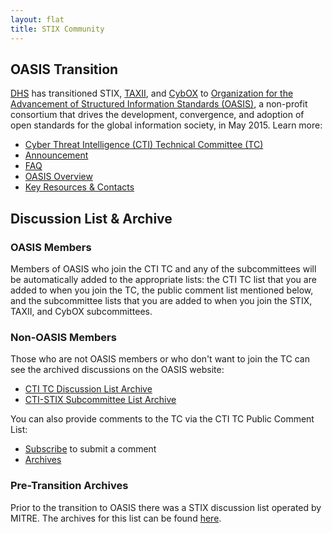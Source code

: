 ```yaml
---
layout: flat
title: STIX Community
---
```


## OASIS Transition
[DHS](http://www.dhs.gov/office-cybersecurity-and-communications/) has transitioned STIX, [TAXII](https://taxiiproject.github.io/), and [CybOX](https://cyboxproject.github.io/) to [Organization for the Advancement of Structured Information Standards (OASIS)](https://www.oasis-open.org/), a non-profit consortium that drives the development, convergence, and adoption of open standards for the global information society, in May 2015. Learn more:

* [Cyber Threat Intelligence (CTI) Technical Committee (TC)](https://www.oasis-open.org/committees/cti)
* [Announcement](http://stixproject.tumblr.com/post/117006597637/dhs-leads-effort-to-transition-automated)
* [FAQ](https://stixproject.github.io/oasis-faq.pdf)
* [OASIS Overview](https://stixproject.github.io/stix-at-oasis.pdf)
* [Key Resources & Contacts](https://stixproject.github.io/oasis-cti-info.html)

## Discussion List & Archive

### OASIS Members

Members of OASIS who join the CTI TC and any of the subcommittees will be automatically added to the appropriate lists: the CTI TC list that you are added to when you join the TC, the public comment list mentioned below, and the subcommittee lists that you are added to when you join the STIX, TAXII, and CybOX subcommittees.

### Non-OASIS Members

Those who are not OASIS members or who don't want to join the TC can see the archived discussions on the OASIS website:

* [CTI TC Discussion List Archive](https://lists.oasis-open.org/archives/cti/)
* [CTI-STIX Subcommittee List Archive](https://lists.oasis-open.org/archives/cti-stix/)

You can also provide comments to the TC via the CTI TC Public Comment List:

* [Subscribe](http://www.oasis-open.org/committees/comments/form.php?wg_abbrev=cti) to submit a comment
* [Archives](https://lists.oasis-open.org/archives/cti-comment/)

### Pre-Transition Archives

Prior to the transition to OASIS there was a STIX discussion list operated by MITRE. The archives for this list can be found [here](http://making-security-measurable.1364806.n2.nabble.com/STIX-Discussion-List-f7579090.html).
